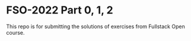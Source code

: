 # FSO-2022 Part 0, 1, 2
This repo is for submitting the solutions of exercises from Fullstack Open course.
